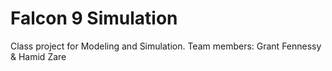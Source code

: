 # Falcon 9 Simulation

Class project for Modeling and Simulation. Team members: Grant Fennessy & Hamid Zare
